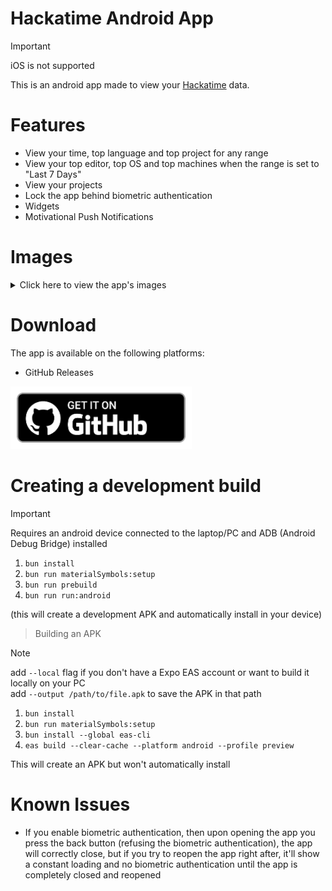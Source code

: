 # Hackatime Android App

> [!IMPORTANT]
> iOS is not supported

This is an android app made to view your [Hackatime](https://hackatime.hackclub.com) data.

# Features

- View your time, top language and top project for any range
- View your top editor, top OS and top machines when the range is set to "Last 7 Days"
- View your projects
- Lock the app behind biometric authentication
- Widgets
- Motivational Push Notifications

# Images

<details>

<summary>Click here to view the app's images</summary>

<table>
    <tr>
        <td><img width="1080" height="2340" alt="image1" src="https://github.com/user-attachments/assets/bc7aff48-fb50-4e4f-b555-0f72ffc1abf3" /></td>
        <td><img width="1080" height="2340" alt="image2" src="https://github.com/user-attachments/assets/90bbbd0f-fd7f-40bb-a6f2-559f52bce239" /></td>
        <td><img width="1080" height="2340" alt="image3" src="https://github.com/user-attachments/assets/a0eb8f37-b3c5-44b5-b588-aecd2122ecf7" /></td>
    </tr>
    <tr>
        <td><img width="1080" height="2340" alt="image4" src="https://github.com/user-attachments/assets/af1f963c-52cd-48f9-90c1-ccfe8b066f24" /></td>
        <td><img width="1080" height="2340" alt="image5" src="https://github.com/user-attachments/assets/49d1664e-5b70-488f-a377-c0545c316e7c" /></td>
        <td><img width="1080" height="2340" alt="image6" src="https://github.com/user-attachments/assets/a417ea7d-20a2-4e08-9c59-bf4ba315fdfc" /></td>
    </tr>
    <tr>
        <td><img width="1080" height="2340" alt="image7" src="https://github.com/user-attachments/assets/e50ffa1f-8542-4ffc-9285-e589f768884e" /></td>
        <td><img width="1080" height="2340" alt="image8" src="https://github.com/user-attachments/assets/7623ba98-1f7f-4b0b-8596-59b6f5b39326" /></td>
        <td><img width="1080" height="2340" alt="image9" src="https://github.com/user-attachments/assets/76b83728-6c7d-4e88-a6f7-fafc0e7220e9" /></td>
    </tr>
</table>

</details>

# Download

The app is available on the following platforms:
<!-- - Google Play Store -->
- GitHub Releases

<!-- [![Get on Google Play](/assets/github/google-play.png)](https://play.google.com/store/apps/details?id=com.stefdp.hackatime) -->
[![Get on GitHub](/assets/github/github.png)](https://github.com/Stef-00012/zipline-android-app/releases/latest/download/app-release.apk)

# Creating a development build

> [!IMPORTANT]
> Requires an android device connected to the laptop/PC and ADB (Android Debug Bridge) installed

1. `bun install`
2. `bun run materialSymbols:setup`
3. `bun run prebuild`
4. `bun run run:android`

(this will create a development APK and automatically install in your device)

> Building an APK

> [!NOTE]
> add `--local` flag if you don't have a Expo EAS account or want to build it locally on your PC\
> add `--output /path/to/file.apk` to save the APK in that path

1. `bun install`
2. `bun run materialSymbols:setup`
3. `bun install --global eas-cli`
4. `eas build --clear-cache --platform android --profile preview`

This will create an APK but won't automatically install

# Known Issues

- If you enable biometric authentication, then upon opening the app you press the back button (refusing the biometric authentication), the app will correctly close, but if you try to reopen the app right after, it'll show a constant loading and no biometric authentication until the app is completely closed and reopened